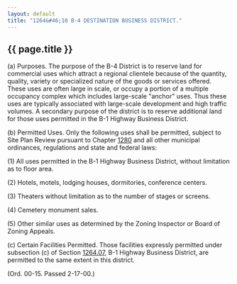 ```yaml
---
layout: default 
title: "1264&#46;10 B-4 DESTINATION BUSINESS DISTRICT."
---
```


{{ page.title }}
----------------

​(a) Purposes. The purpose of the B-4 District is to reserve land for
commercial uses which attract a regional clientele because of the
quantity, quality, variety or specialized nature of the goods or
services offered. These uses are often large in scale, or occupy a
portion of a multiple occupancy complex which includes large-scale
"anchor" uses. Thus these uses are typically associated with large-scale
development and high traffic volumes. A secondary purpose of the
district is to reserve additional land for those uses permitted in the
B-1 Highway Business District.

​(b) Permitted Uses. Only the following uses shall be permitted, subject
to Site Plan Review pursuant to Chapter [1280](54f1829c.html) and all
other municipal ordinances, regulations and state and federal laws:

​(1) All uses permitted in the B-1 Highway Business District, without
limitation as to floor area.

​(2) Hotels, motels, lodging houses, dormitories, conference centers.

​(3) Theaters without limitation as to the number of stages or screens.

​(4) Cemetery monument sales.

​(5) Other similar uses as determined by the Zoning Inspector or Board
of Zoning Appeals.

​(c) Certain Facilities Permitted. Those facilities expressly permitted
under subsection (c) of Section [1264.07](4e266f74.html), B-1 Highway
Business District, are permitted to the same extent in this district.

(Ord. 00-15. Passed 2-17-00.)
